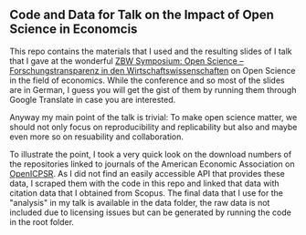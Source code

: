 ## Code and Data for Talk on the Impact of Open Science in Economcis

This repo contains the materials that I used and the resulting slides of I talk that I gave at the wonderful [ZBW Symposium: Open Science – Forschungstransparenz in den Wirtschaftswissenschaften](https://www.zbw.eu/de/ueber-zbw/veranstaltungen/symposium-open-science-forschungstransparenz-in-den-wirtschaftswissenschaften) on Open Science in the field of economics. While the conference and so most of the slides are in German, I guess you will get the gist of them by running them through Google Translate in case you are interested.

Anyway my main point of the talk is trivial: To make open science matter, we should not only focus on reproducibility and replicability but also and maybe even more so on resuability and collaboration. 

To illustrate the point, I took a very quick look on the download numbers of the repositories linked to journals of the American Economic Association on [OpenICPSR](https://www.openicpsr.org/openicpsr/). As I did not find an easily accessible API that provides these data, I scraped them with the code in this repo and linked that data with citation data that I obtained from Scopus. The final data that I use for the "analysis" in my talk is available in the data folder, the raw data is not included due to licensing issues but can be generated by running the code in the root folder. 